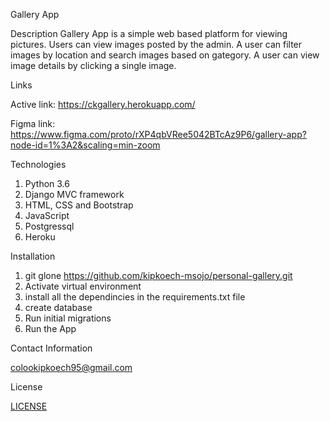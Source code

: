 Gallery App

Description
Gallery App is a simple web based platform for viewing pictures. Users can view images posted by the admin. A user can filter images by location and search images based on gategory. A user can view image details by clicking a single image.

Links 

Active link: https://ckgallery.herokuapp.com/

Figma link: https://www.figma.com/proto/rXP4qbVRee5042BTcAz9P6/gallery-app?node-id=1%3A2&scaling=min-zoom

Technologies

1. Python 3.6
2. Django MVC framework
3. HTML, CSS and Bootstrap
4. JavaScript
5. Postgressql
6. Heroku


Installation

1. git glone https://github.com/kipkoech-msojo/personal-gallery.git
2. Activate virtual environment
3. install all the dependincies in the requirements.txt file
4. create database 
5. Run initial migrations
6. Run the App


Contact Information

colookipkoech95@gmail.com


License

[LICENSE](LICENSE.md)